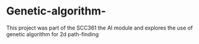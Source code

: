 # Genetic-algorithm-
This project was part of the SCC361 the AI module and explores the use of genetic algorithm for 2d path-finding
